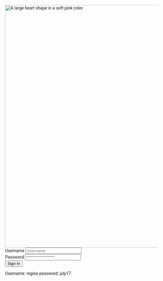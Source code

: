 <html lang="en">
 <head>
  <meta charset="utf-8"/>
  <meta content="width=device-width, initial-scale=1.0" name="viewport"/>
  <title>
   Love Message
  </title>
  <script src="https://cdn.tailwindcss.com">
  </script>
  <link href="https://cdnjs.cloudflare.com/ajax/libs/font-awesome/5.15.3/css/all.min.css" rel="stylesheet"/>
  <link href="https://fonts.googleapis.com/css2?family=Pacifico&amp;family=Roboto:wght@400;700&amp;display=swap" rel="stylesheet"/>
  <style>
   body {
            font-family: 'Roboto', sans-serif;
        }
        .message {
            font-family: 'Times New Roman', cursive;
        }
        .fade-in {
            animation: fadeIn 2s ease-in-out;
        }
        @keyframes fadeIn {
            from {
                opacity: 0;
            }
            to {
                opacity: 1;
            }
        }
  </style>
 </head>
 <body class="bg-pink-100 flex items-center justify-center min-h-screen relative">
  <img alt="A large heart shape in a soft pink color" class="absolute inset-0 w-full h-full object-cover opacity-20" height="800" src="https://storage.googleapis.com/a1aa/image/Yf3hI7lQWk2Cf0TwWckFBFBCWgSyBRLrhykJ7dENArRdAzfnA.jpg" width="800"/>
  <div class="w-full max-w-xs relative z-10">
   <form class="bg-white shadow-md rounded px-8 pt-6 pb-8 mb-4" id="loginForm">
    <div class="mb-4">
     <label class="block text-gray-700 text-sm font-bold mb-2" for="username">
      Username
     </label>
     <input class="shadow appearance-none border rounded w-full py-2 px-3 text-gray-700 leading-tight focus:outline-none focus:shadow-outline" id="username" placeholder="Username" type="text"/>
    </div>
    <div class="mb-6">
     <label class="block text-gray-700 text-sm font-bold mb-2" for="password">
      Password
     </label>
     <input class="shadow appearance-none border rounded w-full py-2 px-3 text-gray-700 mb-3 leading-tight focus:outline-none focus:shadow-outline" id="password" placeholder="******************" type="password"/>
    </div>
    <div class="flex items-center justify-between">
     <button class="bg-pink-500 hover:bg-pink-700 text-white font-bold py-2 px-4 rounded focus:outline-none focus:shadow-outline" onclick="login()" type="button">
      Sign In
     </button>
    </div>
   </form>
   <p class="text-center text-gray-500 text-xs">
    Username: regina password: july17.
   </p>
  </div>
  <div class="hidden fade-in bg-white shadow-md rounded px-8 pt-6 pb-8 mb-4 max-w-lg mx-auto text-center relative z-10" id="messageContainer">
   <img alt="A beautiful heart-shaped balloon floating in a clear blue sky" class="mx-auto mb-4" height="400" src="https://storage.googleapis.com/a1aa/image/aKDoFvnsEHKGAN8x1yI1fueGebGMHouLEzdwroLQtQMY0lfPB.jpg" width="600"/>
   <p class="message text-pink-500 text-lg">
    Hi lovelove,
   </p>
   <p class="message text-pink-500 text-lg">
    I just wanted to take a moment to remind you how incredibly special you are to me. Your smile lights up my day, and your laughter is my favorite sound. I’m so grateful to have you in my life, and I cherish every moment we share. Thank you for being you kind, beautiful, and wonderfully unique. I can’t wait to make more memories together.
   </p>
   <p class="message text-black-500 text-lg">
    -SAMMYBOI-
   </p>
  </div>
  <script>
   function login() {
            const username = document.getElementById('username').value;
            const password = document.getElementById('password').value;

            if (username === 'regina' && password === 'july17') {
                document.getElementById('loginForm').classList.add('hidden');
                document.getElementById('messageContainer').classList.remove('hidden');
            } else {
                alert('Incorrect username or password');
            }
        }
  </script>
 </body>
</html>
